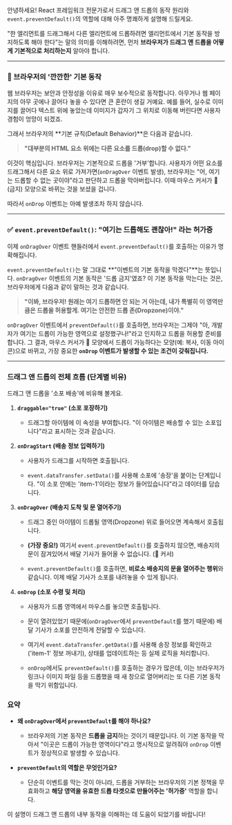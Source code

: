 안녕하세요! React 프레임워크 전문가로서 드래그 앤 드롭의 동작 원리와 `event.preventDefault()`의 역할에 대해 아주 명쾌하게 설명해 드릴게요.

"한 엘리먼트를 드래그해서 다른 엘리먼트에 드롭하려면 엘리먼트에서 기본 동작을 방지하도록 해야 한다"는 말의 의미를 이해하려면, 먼저 **브라우저가 드래그 앤 드롭을 어떻게 기본적으로 처리하는지** 알아야 합니다.

---

### 🤔 브라우저의 '깐깐한' 기본 동작

웹 브라우저는 보안과 안정성을 이유로 매우 보수적으로 동작합니다. 아무거나 웹 페이지의 아무 곳에나 끌어다 놓을 수 있다면 큰 혼란이 생길 거예요. 예를 들어, 실수로 이미지를 끌어다 텍스트 위에 놓았는데 이미지가 갑자기 그 위치로 이동해 버린다면 사용자 경험이 엉망이 되겠죠.

그래서 브라우저의 **기본 규칙(Default Behavior)**은 다음과 같습니다.

> **"대부분의 HTML 요소 위에는 다른 요소를 드롭(drop)할 수 없다."**

이것이 핵심입니다. 브라우저는 기본적으로 드롭을 '거부'합니다. 사용자가 어떤 요소를 드래그해서 다른 요소 위로 가져가면(`onDragOver` 이벤트 발생), 브라우저는 "어, 여기는 드롭할 수 없는 곳이야"라고 판단하고 드롭을 막아버립니다. 이때 마우스 커서가 🚫 (금지) 모양으로 바뀌는 것을 보셨을 겁니다.

따라서 `onDrop` 이벤트는 아예 발생조차 하지 않습니다.

---

### ✅ `event.preventDefault()`: "여기는 드롭해도 괜찮아!" 라는 허가증

이제 `onDragOver` 이벤트 핸들러에서 `event.preventDefault()`를 호출하는 이유가 명확해집니다.

`event.preventDefault()`는 말 그대로 **"이벤트의 기본 동작을 막겠다"**는 뜻입니다. `onDragOver` 이벤트의 기본 동작은 '드롭 금지'였죠? 이 기본 동작을 막는다는 것은, 브라우저에게 다음과 같이 말하는 것과 같습니다.

> **"이봐, 브라우저! 원래는 여기 드롭하면 안 되는 거 아는데, 내가 특별히 이 영역만큼은 드롭을 허용할게. 여기는 안전한 드롭 존(Dropzone)이야."**

`onDragOver` 이벤트에서 `preventDefault()`를 호출하면, 브라우저는 그제야 "아, 개발자가 여기는 드롭이 가능한 영역으로 설정했구나!"라고 인지하고 드롭을 허용할 준비를 합니다. 그 결과, 마우스 커서가 🚫 모양에서 드롭이 가능하다는 모양(예: 복사, 이동 아이콘)으로 바뀌고, 가장 중요한 **`onDrop` 이벤트가 발생할 수 있는 조건이 갖춰집니다.**

---

### 드래그 앤 드롭의 전체 흐름 (단계별 비유)

드래그 앤 드롭을 '소포 배송'에 비유해 볼게요.

1. **`draggable="true"` (소포 포장하기)**
    
    - 드래그할 아이템에 이 속성을 부여합니다. "이 아이템은 배송할 수 있는 소포입니다"라고 표시하는 것과 같습니다.
        
2. **`onDragStart` (배송 정보 입력하기)**
    
    - 사용자가 드래그를 시작하면 호출됩니다.
        
    - `event.dataTransfer.setData()`를 사용해 소포에 '송장'을 붙이는 단계입니다. "이 소포 안에는 'item-1'이라는 정보가 들어있습니다"라고 데이터를 담습니다.
        
3. **`onDragOver` (배송지 도착 및 문 열어주기)**
    
    - 드래그 중인 아이템이 드롭될 영역(Dropzone) 위로 들어오면 계속해서 호출됩니다.
        
    - **(가장 중요!)** 여기서 `event.preventDefault()`를 호출하지 않으면, 배송지의 문이 잠겨있어서 배달 기사가 들어올 수 없습니다. (🚫 커서)
        
    - `event.preventDefault()`를 호출하면, **비로소 배송지의 문을 열어주는 행위**와 같습니다. 이제 배달 기사가 소포를 내려놓을 수 있게 됩니다.
        
4. **`onDrop` (소포 수령 및 처리)**
    
    - 사용자가 드롭 영역에서 마우스를 놓으면 호출됩니다.
        
    - 문이 열려있었기 때문에(`onDragOver`에서 `preventDefault`를 했기 때문에) 배달 기사가 소포를 안전하게 전달할 수 있습니다.
        
    - 여기서 `event.dataTransfer.getData()`를 사용해 송장 정보를 확인하고('item-1' 정보 꺼내기), 상태를 업데이트하는 등 실제 로직을 처리합니다.
        
    - `onDrop`에서도 `preventDefault()`를 호출하는 경우가 많은데, 이는 브라우저가 링크나 이미지 파일 등을 드롭했을 때 새 창으로 열어버리는 또 다른 기본 동작을 막기 위함입니다.
        

### 요약

- **왜 `onDragOver`에서 `preventDefault`를 해야 하나요?**
    
    - 브라우저의 기본 동작은 **드롭을 금지**하는 것이기 때문입니다. 이 기본 동작을 막아서 "이곳은 드롭이 가능한 영역이다"라고 명시적으로 알려줘야 `onDrop` 이벤트가 정상적으로 발생할 수 있습니다.
        
- **`preventDefault`의 역할은 무엇인가요?**
    
    - 단순히 이벤트를 막는 것이 아니라, 드롭을 거부하는 브라우저의 기본 정책을 무효화하고 **해당 영역을 유효한 드롭 타겟으로 만들어주는 '허가증'** 역할을 합니다.
        

이 설명이 드래그 앤 드롭의 내부 동작을 이해하는 데 도움이 되었기를 바랍니다!